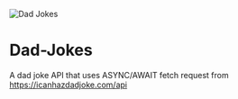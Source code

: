 ![Dad Jokes](https://user-images.githubusercontent.com/103973119/179932577-dab8f1a0-a463-4832-83fc-3ffe174ca1e0.png)
# Dad-Jokes
A dad joke API that uses ASYNC/AWAIT fetch request from https://icanhazdadjoke.com/api

